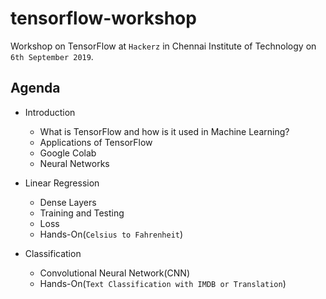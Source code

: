 # tensorflow-workshop
Workshop on TensorFlow at ```Hackerz``` in Chennai Institute of Technology on ```6th September 2019```. 


## Agenda

- Introduction
  - What is TensorFlow and how is it used in Machine Learning?
  - Applications of TensorFlow
  - Google Colab
  - Neural Networks

- Linear Regression
  - Dense Layers
  - Training and Testing
  - Loss
  - Hands-On(```Celsius to Fahrenheit```)

- Classification
  - Convolutional Neural Network(CNN)
  - Hands-On(```Text Classification with IMDB or Translation```)
